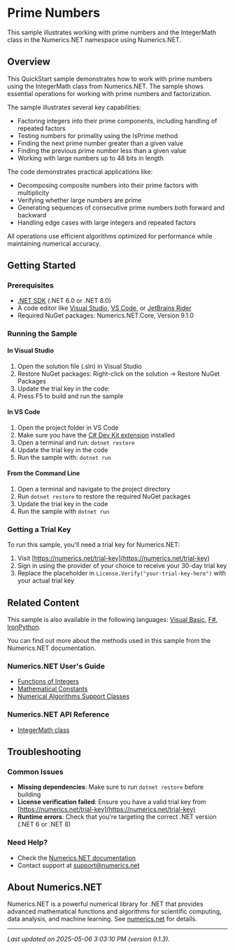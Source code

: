 # Prime Numbers

This sample illustrates working with prime numbers and the IntegerMath class in the Numerics.NET namespace using Numerics.NET.

## Overview

This QuickStart sample demonstrates how to work with prime numbers using the IntegerMath class from 
Numerics.NET. The sample shows essential operations for working with prime numbers and factorization.

The sample illustrates several key capabilities:
- Factoring integers into their prime components, including handling of repeated factors
- Testing numbers for primality using the IsPrime method
- Finding the next prime number greater than a given value
- Finding the previous prime number less than a given value
- Working with large numbers up to 48 bits in length

The code demonstrates practical applications like:
- Decomposing composite numbers into their prime factors with multiplicity
- Verifying whether large numbers are prime
- Generating sequences of consecutive prime numbers both forward and backward
- Handling edge cases with large integers and repeated factors

All operations use efficient algorithms optimized for performance while maintaining numerical accuracy.


## Getting Started

### Prerequisites

- [.NET SDK](https://dotnet.microsoft.com/download) (.NET 6.0 or .NET 8.0)
- A code editor like [Visual Studio](https://visualstudio.microsoft.com/), [VS Code](https://code.visualstudio.com/), or [JetBrains Rider](https://www.jetbrains.com/rider/)
- Required NuGet packages: Numerics.NET.Core, Version 9.1.0

### Running the Sample

#### In Visual Studio
1. Open the solution file (.sln) in Visual Studio
2. Restore NuGet packages: Right-click on the solution → Restore NuGet Packages
3. Update the trial key in the code:
4. Press F5 to build and run the sample

#### In VS Code

1. Open the project folder in VS Code
2. Make sure you have the [C# Dev Kit extension](https://marketplace.visualstudio.com/items?itemName=ms-dotnettools.csdevkit) installed
3. Open a terminal and run: `dotnet restore`
4. Update the trial key in the code 
5. Run the sample with: `dotnet run`

#### From the Command Line

1. Open a terminal and navigate to the project directory
2. Run `dotnet restore` to restore the required NuGet packages
3. Update the trial key in the code
4. Run the sample with `dotnet run`

### Getting a Trial Key

To run this sample, you'll need a trial key for Numerics.NET:

1. Visit [https://numerics.net/trial-key](https://numerics.net/trial-key)
2. Sign in using the provider of your choice to receive your 30-day trial key
3. Replace the placeholder in `License.Verify("your-trial-key-here")` with your actual trial key

## Related Content

This sample is also available in the following languages: 
[Visual Basic](https://github.com/NumericsDotNet/quickstart-visualbasic/tree/net8.0/mathematics/general/prime-numbers), [F#](https://github.com/NumericsDotNet/quickstart-fsharp/tree/net8.0/mathematics/general/prime-numbers), [IronPython](https://github.com/NumericsDotNet/quickstart-ironpython/tree/net8.0/mathematics/general/prime-numbers).

You can find out more about the methods used in this sample from the Numerics.NET documentation.

### Numerics.NET User's Guide

- [Functions of Integers](https://numerics.net/documentation/latest/mathematics/mathematical-functions/functions-of-integers)
- [Mathematical Constants](https://numerics.net/documentation/latest/mathematics/general-classes/mathematical-constants)
- [Numerical Algorithms Support Classes](https://numerics.net/documentation/latest/mathematics/general-classes/numerical-algorithms-support-classes)

### Numerics.NET API Reference

- [IntegerMath class](https://numerics.net/documentation/latest/reference/numerics.net.integermath)


## Troubleshooting

### Common Issues

- **Missing dependencies**: Make sure to run `dotnet restore` before building
- **License verification failed**: Ensure you have a valid trial key from [https://numerics.net/trial-key](https://numerics.net/trial-key)
- **Runtime errors**: Check that you're targeting the correct .NET version (.NET 6 or .NET 8)

### Need Help?

- Check the [Numerics.NET documentation](https://numerics.net/documentation/)
- Contact support at [support@numerics.net](mailto:support@numerics.net?subject=PrimeNumbers%20QuickStart%20Sample%20%28C%23%29)

## About Numerics.NET

Numerics.NET is a powerful numerical library for .NET that provides advanced mathematical 
functions and algorithms for scientific computing, data analysis, and machine learning.
See [numerics.net](https://numerics.net) for details.

---

_Last updated on 2025-05-06 3:03:10 PM (version 9.1.3)._
